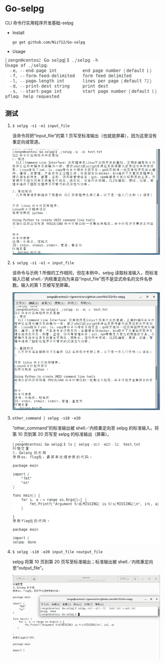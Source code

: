 # Go-selpg
CLI 命令行实用程序开发基础-selpg



- Install

  ```
  go get github.com/Niz712/Go-selpg
  ```



- Usage

![usage](/images/usage.png)



## 测试

1. `$ selpg -s1 -e1 input_file`

   该命令将把“input_file”的第 1 页写至标准输出（也就是屏幕），因为这里没有重定向或管道。

   ![1](/images/1.png)

2. `$ selpg -s1 -e1 < input_file`

   该命令与示例 1 所做的工作相同，但在本例中，selpg 读取标准输入，而标准输入已被 shell／内核重定向为来自“input_file”而不是显式命名的文件名参数。输入的第 1 页被写至屏幕。

   ![2](/images/2.png)

3. `other_command | selpg -s10 -e20`

   “other_command”的标准输出被 shell／内核重定向至 selpg 的标准输入。将第 10 页到第 20 页写至 selpg 的标准输出（屏幕）。

   ![3](/images/3.png)

4. `$ selpg -s10 -e20 input_file >output_file`

   selpg 将第 10 页到第 20 页写至标准输出；标准输出被 shell／内核重定向至“output_file”。

   ![4](/images/4.png)